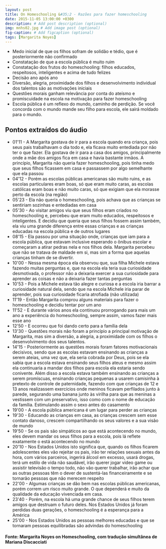 ```yaml
---
layout: post
title: On Homeschooling &#35;2 - Razões para fazer homeschooling
date: 2015-11-05 13:00:00 +0300
description: # Add post description (optional)
img: mnhs02.jpg # Add image post (optional)
fig-caption: # Add figcaption (optional)
tags: [Margarita Noyes]
---
```


* Medo inicial de  que os filhos sofram de solidão e tédio, que é posteriormente não confirmado
* Constatação de que a escola pública é muito ruim
* Constatação dos frutos do homeschooling: filhos educados, respeitosos, inteligentes e acima de tudo felizes
* Decisão ano após ano
* Diversão, alegria, proximidade dos filhos e desenvolvimento individual dos talentos são as motivações iniciais
* Questões morais ganham relevância por conta do ateísmo e promiscuidade na escola na motivação para fazer homeschooling
* Escola pública é um reflexo do mundo, caminho de perdição. Se você concorda com o mundo mande seu filho para escola, ele sairá moldado para o mundo.

## Pontos extraídos do áudio

* 01'11 - A Margarita gostava de ir para a escola quando era criança, pois seus pais trabalhavam o dia todo e, ela ficava muito entediada por não ter o que fazer. Ela gostava de ir para a casa dos amigos, principalmente onde a mãe dos amigos fica em casa e havia bastante irmãos. A princípio, Margarita não queria fazer homeschooling, pois tinha medo que seus filhos ficassem em casa e passassem por algo semelhante que ela passou
* 04'12 - Porém as escolas públicas americanas são muito ruins, e as escolas particulares eram boas, só que eram muito caras, as escolas católicas eram boas e não muito caras, só que exigiam que ela morasse perto da escola (na região)
* 05'23 - Ela não queria o homeschooling, pois achava que as crianças se sentiriam sozinhas e entediadas em casa
* 05'30 - Ao visitar amigos viu que seus filhos eram criados no homeschooling e, percebeu que eram muito educados, respeitosos e inteligentes. E decidiu que queria que seus filhos fossem assim também, ela viu uma grande diferença entre essas crianças e as crianças educadas na escola pública e de outros lugares
* 08'15 - Ela passou  por uma situação onde, crianças que iam para a escola pública, que estavam inclusive esperando o ônibus escolar e começaram a atirar pedras nela e nos filhos dela. Margarita percebeu que não se tratava de maldade em si, mas sim a forma que aquelas crianças tinham de se divertir.
* 10'00 - Nessa mesma época ela observou que, sua filha Michele estava fazendo muitas perguntas e, que na escola ela teria sua curiosidade desmotivada, o professor não a deixaria exercer a sua curiosidade para aprender as coisas e não a deixaria fazer tantas perguntas
* 10'53 - Pois a Michele estava tão alegre e curiosa e a escola iria barrar a curiosidade natural dela, sendo que na escola Michele iria parar de aprender, pois sua curiosidade ficaria atrofiada (não utilizada)
* 11'19 - Então Margarita comprou alguns materiais para fazer o homeschooling e decidiu tentar por um ano
* 11'52 - E durante vários anos ela continuou prorrogando para mais um ano a experiência do homeschooling, sempre assim, vamos fazer mais esse ano
* 12'50 - E ocorreu que foi dando certo para a família dela
* 13'30 - Questões morais não foram a princípio a principal motivação de Margarita, mas sim a diversão, a alegria, a proximidade com os filhos o desenvolvimento dos seus talentos.
* 14'15 - Posteriormente as questões morais foram fatores motivacionais decisivos, sendo que as escolas estavam ensinando as crianças a serem ateias, uma vez que, ela seria cobrada por Deus, pois se ela sabia que a escola estava ensinando seus filhos ateus e mesmo assim ela continuaria a mandar dos filhos para escola ela estaria sendo conivente. Além disso a escola estava também ensinando as crianças a serem promíscuas, ensinando crianças pequenas a usarem camisinha à pretexto de controle de paternidade, fazendo com que crianças de 12 e 13 anos realizassem exercícios onde meninos ficavam perfilados junto à parede, segurando uma banana junto às virilha para que as meninas a vestissem com um preservativo, isso como com o nome de educação da família. Estimulando assim o sexo antes do casamento
* 19'00 - A escola pública americana é um lugar para perder as crianças
* 19'30 - Educando as crianças em casa, as crianças crescem sem esse contato danoso, crescem compartilhando os seus valores e a sua visão de mundo
* 19'50 - Se os pais são simpáticos ao que está acontecendo no mundo, eles devem mandar os seus filhos para a escola, pois lá reflete exatamente o está acontecendo no mundo
* 20'10 - Nos Estados Unidos isto significa que, quando os filhos ficarem adolescentes eles vão rejeitar os pais, irão ter relações sexuais antes da hora, com vários parceiros, ingerirá álcool em excesso, usará drogas, terá um estilo de vida não saudável, irão querer jogar video game ou assistir televisão o tempo todo, não vão querer trabalhar, irão achar que as outras pessoas têm o dever de sustentá-las financeiramente e se tornarão pessoas que não merecem respeito
* 22'00 - Algumas crianças se dão bem nas escolas públicas americanas, porém correm um risco muito grande. O que dependerá e muito da qualidade da educação vivenciada em casa.
* 23'40 - Porém, na escola há uma grande chance de seus filhos terem amigos que destruam o futuro deles. Nos Estados Unidos já foram perdidas duas gerações, o homeschooling é a esperança para a América
* 25'00 - Nos Estados Unidos as pessoas melhores educadas e que se tornaram pessoas equilibradas são advindas do homeschooling

#### Fonte: Margarita Noyes on Homeschooling,  com tradução simultânea de Mariana Discacciati